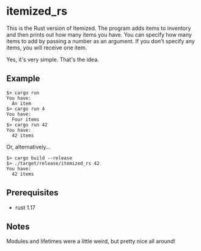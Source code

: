 # itemized_rs

This is the Rust version of Itemized. The program adds items to inventory and then prints out how many items you have. You can specify how many items to add by passing a number as an argument. If you don't specify any items, you will receive one item. 

Yes, it's very simple. That's the idea.

## Example

```
$> cargo run
You have:
  An item
$> cargo run 4
You have:
  Four items
$> cargo run 42
You have: 
  42 items
```

Or, alternatively...

```
$> cargo build --release
$> ./target/release/itemized_rs 42
You have:
  42 items
```

## Prerequisites
- rust 1.17

## Notes
Modules and lifetimes were a little weird, but pretty nice all around!
 